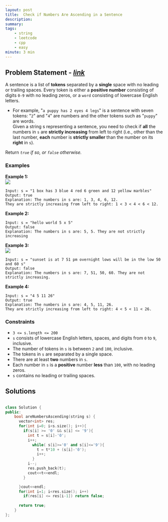 ```yaml
---
layout: post
title:  Check if Numbers Are Ascending in a Sentence
description: 
summary: 
tags:
    - string
    - leetcode
    - cpp
    - easy
minute: 3 min
---
```


## Problem Statement - [*link*](https://leetcode.com/problems/check-if-numbers-are-ascending-in-a-sentence/)
A sentence is a list of **tokens** separated by a **single** space with no leading or trailing spaces. Every token is either a **positive number** consisting of digits `0-9` with no leading zeros, or a `word` consisting of lowercase English letters.

+ For example, "`a puppy has 2 eyes 4 legs`" is a sentence with seven tokens: "`2`" and "`4`" are numbers and the other tokens such as "`puppy`" are words.  
Given a string s representing a sentence, you need to check if **all** the numbers in `s` are **strictly increasing** from left to right (i.e., other than the last number, **each** number is **strictly smaller** than the number on its **right** in `s`).

Return *`true` if so, or `false` otherwise.*
 

### Examples

**Example 1:**   
<img src="https://assets.leetcode.com/uploads/2021/09/30/example1.png">
```
Input: s = "1 box has 3 blue 4 red 6 green and 12 yellow marbles"
Output: true
Explanation: The numbers in s are: 1, 3, 4, 6, 12.
They are strictly increasing from left to right: 1 < 3 < 4 < 6 < 12.
```

**Example 2:**  
```
Input: s = "hello world 5 x 5"
Output: false
Explanation: The numbers in s are: 5, 5. They are not strictly increasing
```

**Example 3:**  
<img src="https://assets.leetcode.com/uploads/2021/09/30/example3.png">
```
Input: s = "sunset is at 7 51 pm overnight lows will be in the low 50 and 60 s"
Output: false
Explanation: The numbers in s are: 7, 51, 50, 60. They are not strictly increasing.
```

**Example 4:**  
```
Input: s = "4 5 11 26"
Output: true
Explanation: The numbers in s are: 4, 5, 11, 26.
They are strictly increasing from left to right: 4 < 5 < 11 < 26.
```

### Constraints
+ `3 <= s.length <= 200`
+ `s` consists of lowercase English letters, spaces, and digits from `0` to `9`, inclusive.
+ The number of tokens in `s` is between `2` and `100`, inclusive.
+ The tokens in `s` are separated by a single space.
+ There are at least **two** numbers in `s`.
+ Each number in `s` is a **positive** number **less** than `100`, with no leading zeros.
+ `s` contains no leading or trailing spaces.

## Solutions

```cpp

class Solution {
public:
    bool areNumbersAscending(string s) {
      vector<int> res;
      for(int i=0; i<s.size(); i++){
        if(s[i] >= '0' && s[i] <= '9'){
          int t = s[i]-'0';
          i++;
            while( s[i]>='0' and s[i]<='9'){
              t = t*10 + (s[i]-'0');
              i++;
            }
          i--;
          res.push_back(t);
          cout<<t<<endl;
        }

      }cout<<endl;
      for(int i=1; i<res.size(); i++)
        if(res[i] <= res[i-1]) return false;
      
      return true;
    }
};

```

